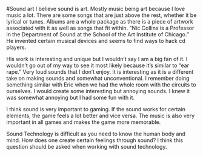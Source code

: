 #Sound art
I believe sound is art. Mostly music being art because I love music a lot. There are some songs that are just above the rest, whether it be lyrical or tunes. Albums are a whole package as there is a piece of artwork associated with it as well as songs that fit within. 
“Nic Collins is a Professor in the Department of Sound at the School of the Art Institute of Chicago.” He invented certain musical devices and seems to find ways to hack cd players.

His work is interesting and unique but I wouldn’t say I am a big fan of it. I wouldn’t go out of my way to see it most likely because it’s similar to “ear rape.” Very loud sounds that I don’t enjoy. It is interesting as it is a different take on making sounds and somewhat unconventional. I remember doing something similar with Eric when we had the whole room with the circuits to ourselves. I would create some interesting but annoying sounds. I knew it was somewhat annoying but I had some fun with it.

I think sound is very important to gaming. If the sound works for certain elements, the game feels a lot better and vice versa. The music is also very important in all games and makes the game more memorable. 

Sound Technology is difficult as you need to know the human body and mind. How does one create certain feelings through sound? I think this question should be asked when working with sound technology. 
